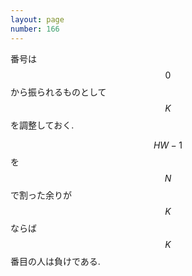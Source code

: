 ```yaml
---
layout: page
number: 166
---
```

番号は $$ 0 $$ から振られるものとして $$ K $$ を調整しておく.

$$ HW - 1 $$ を $$ N $$ で割った余りが $$ K $$ ならば $$ K $$ 番目の人は負けである.
